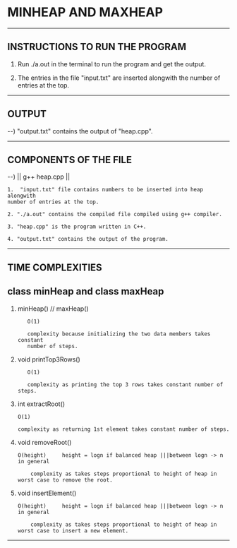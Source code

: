 
# MINHEAP AND MAXHEAP
------------------------------------
INSTRUCTIONS TO RUN THE PROGRAM
------------------------------------

1. Run ./a.out in the terminal to run the program and get the output.

2. The entries in the file "input.txt" are inserted alongwith the number of entries at the top.

----------------
OUTPUT
----------------

--)  "output.txt" contains the output of "heap.cpp".

------------------------------------
COMPONENTS OF THE FILE
------------------------------------

--) || g++ heap.cpp ||

    1.  "input.txt" file contains numbers to be inserted into heap alongwith
	number of entries at the top.

    2. "./a.out" contains the compiled file compiled using g++ compiler.

    3. "heap.cpp" is the program written in C++.

    4. "output.txt" contains the output of the program.


-----------------------------------
TIME COMPLEXITIES
------------------------------------

## class minHeap and class maxHeap

1) minHeap() // maxHeap()

          O(1)

          complexity because initializing the two data members takes constant
          number of steps.

2) void printTop3Rows()

          O(1)

          complexity as printing the top 3 rows takes constant number of steps.

3) int extractRoot()
          
	   O(1)       
	  
	   complexity as returning 1st element takes constant number of steps.

4) void removeRoot()
          
	   O(height)     height = logn if balanced heap |||between logn -> n in general

           complexity as takes steps proportional to height of heap in worst case to remove the root.

5) void insertElement()
          
	   O(height)     height = logn if balanced heap |||between logn -> n in general

           complexity as takes steps proportional to height of heap in worst case to insert a new element.


-------------------------------------------------------------------------------------------------------------------------------------
